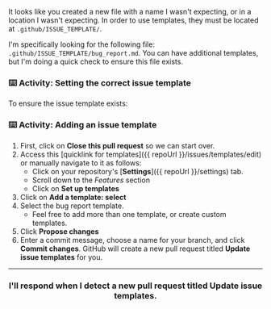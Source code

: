 It looks like you created a new file with a name I wasn't expecting, or in a location I wasn't expecting. In order to use templates, they must be located at `.github/ISSUE_TEMPLATE/`.

I'm specifically looking for the following file: `.github/ISSUE_TEMPLATE/bug_report.md`. You can have additional templates, but I'm doing a quick check to ensure this file exists.

### :keyboard: Activity: Setting the correct issue template

To ensure the issue template exists:

### :keyboard: Activity: Adding an issue template

1. First, click on **Close this pull request** so we can start over.
1. Access this [quicklink for templates]({{ repoUrl }}/issues/templates/edit) or manually navigate to it as follows:
   - Click on your repository's [**Settings**]({{ repoUrl }}/settings) tab.
   - Scroll down to the _Features_ section
   - Click on **Set up templates**
1. Click on **Add a template: select**
1. Select the bug report template.
   - Feel free to add more than one template, or create custom templates.
1. Click **Propose changes**
1. Enter a commit message, choose a name for your branch, and click **Commit changes**. GitHub will create a new pull request titled **Update issue templates** for you.

<hr>
<h3 align="center">I'll respond when I detect a new pull request titled <b>Update issue templates</b>.</h3>
